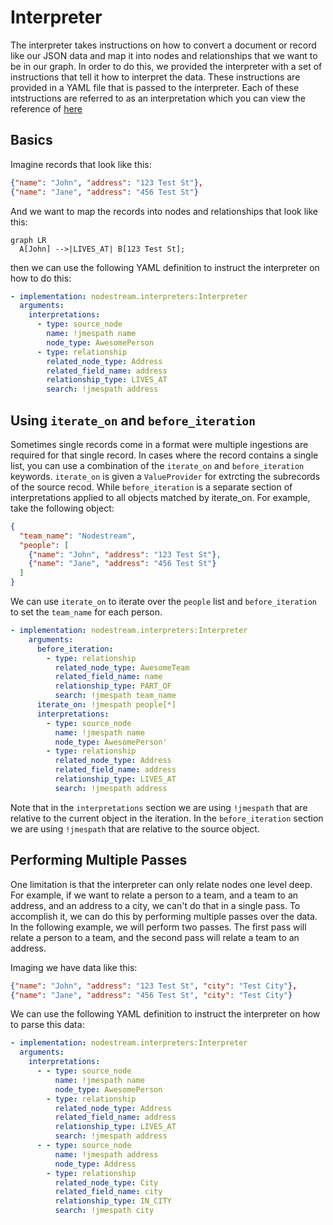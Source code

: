 # Interpreter

The interpreter takes instructions on how to convert a document or record like our JSON data and map it into nodes and relationships 
that we want to be in our graph. In order to do this, we provided the interpreter with a set of instructions that tell it how to
interpret the data. These instructions are provided in a YAML file that is passed to the interpreter. Each of these intstructions are 
referred to as an interpretation which you can view the reference of [here](./interpretations.md)

## Basics

Imagine records that look like this:

```json
{"name": "John", "address": "123 Test St"},
{"name": "Jane", "address": "456 Test St"}
```
And we want to map the records into nodes and relationships that look like this:

``` mermaid
graph LR
  A[John] -->|LIVES_AT| B[123 Test St];
```


then we can use the following YAML definition to instruct the interpreter on how to do this:

```yaml
- implementation: nodestream.interpreters:Interpreter
  arguments:
    interpretations:
      - type: source_node
        name: !jmespath name
        node_type: AwesomePerson
      - type: relationship
        related_node_type: Address
        related_field_name: address
        relationship_type: LIVES_AT
        search: !jmespath address
```


## Using `iterate_on` and `before_iteration`

Sometimes single records come in a format were multiple ingestions are required for that single record. In cases where the record contains a single list, you can use a combination of the `iterate_on` and `before_iteration` keywords. `iterate_on` is given a `ValueProvider` for extrcting the subrecords of the source recod. While `before_iteration` is a separate section of interpretations applied to all objects matched by iterate_on. For example, take the following object:

```json
{
  "team_name": "Nodestream",
  "people": [
    {"name": "John", "address": "123 Test St"},
    {"name": "Jane", "address": "456 Test St"}
  ]
}
```

We can use `iterate_on` to iterate over the `people` list and `before_iteration` to set the `team_name` for each person.

```yaml
- implementation: nodestream.interpreters:Interpreter
    arguments:
      before_iteration:
        - type: relationship
          related_node_type: AwesomeTeam
          related_field_name: name
          relationship_type: PART_OF
          search: !jmespath team_name
      iterate_on: !jmespath people[*]
      interpretations:
        - type: source_node
          name: !jmespath name
          node_type: AwesomePerson'
        - type: relationship
          related_node_type: Address
          related_field_name: address
          relationship_type: LIVES_AT
          search: !jmespath address
```

Note that in the `interpretations` section we are using `!jmespath` that are relative to the current object in the iteration. In the `before_iteration` section we are using `!jmespath` that are relative to the source object.

## Performing Multiple Passes

One limitation is that the interpreter can only relate nodes one level deep. For example, if we want to relate a person to a team, and a team to an address,  and an address to a city, we can't do that in a single pass. To accomplish it, we can do this by performing multiple passes over the data. In the following example, we will perform two passes. The first pass will relate a person to a team, and the second pass will relate a team to an address.

Imaging we have data like this:

```json
{"name": "John", "address": "123 Test St", "city": "Test City"},
{"name": "Jane", "address": "456 Test St", "city": "Test City"}
```
We can use the following YAML definition to instruct the interpreter on how to parse this data:

```yaml
- implementation: nodestream.interpreters:Interpreter
  arguments:
    interpretations:
      - - type: source_node
          name: !jmespath name
          node_type: AwesomePerson
        - type: relationship
          related_node_type: Address
          related_field_name: address
          relationship_type: LIVES_AT
          search: !jmespath address
      - - type: source_node
          name: !jmespath address
          node_type: Address
        - type: relationship
          related_node_type: City
          related_field_name: city
          relationship_type: IN_CITY
          search: !jmespath city
```
